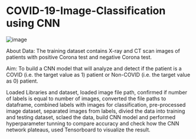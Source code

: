 # COVID-19-Image-Classification using CNN

![image](https://user-images.githubusercontent.com/75978103/178566715-97ce103c-901d-40d8-b706-88dca0e7a966.png)


About Data: The training dataset contains X-ray and CT scan images of patients with positive Corona test and negative Corona test.

Aim: To build a CNN model that will analyze and detect if the patient is a COVID (i.e. the target value as 1) patient or Non-COVID (i.e. the target value as 0) patient.

Loaded Libraries and dataset, loaded image file path, confirmed if number of labels is equal to number of images, converted the file paths to dataframe, combined labels with images for classification, pre-processed image dataset, separated images from labels, divied the data into training and testing dataset, sclaed the data, build CNN model and performed hyperparameter tunning to compare accuracy and check how the CNN network plateaus, used Tensorboard to visualize the result.
